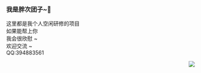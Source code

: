 ###  我是胖次团子~👋
这里都是我个人空闲研修的项目  
如果能帮上你  
我会很欣慰 ~   
欢迎交流 ~  
QQ:394883561  

<!--
**PantsuDango/PantsuDango** is a ✨ _special_ ✨ repository because its `README.md` (this file) appears on your GitHub profile.

Here are some ideas to get you started:

- 🔭 I’m currently working on ...
- 🌱 I’m currently learning ...
- 👯 I’m looking to collaborate on ...
- 🤔 I’m looking for help with ...
- 💬 Ask me about ...
- 📫 How to reach me: ...
- 😄 Pronouns: ...
- ⚡ Fun fact: ...
-->

<img align="right" src="https://github-readme-stats.vercel.app/api?username=PantsuDango&show_icons=true&hide_title=true&theme=omni&&hide_border=true" />  
